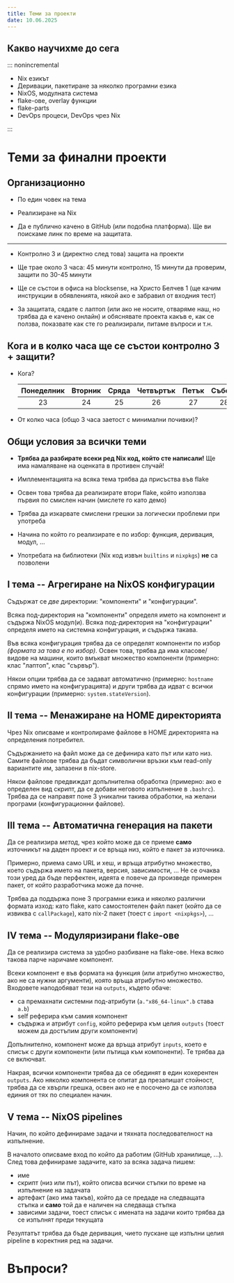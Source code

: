 ```yaml
---
title: Теми за проекти
date: 10.06.2025
---
```


## Какво научихме до сега

::: nonincremental

- Nix езикът
- Деривации, пакетиране за няколко програмни езика
- NixOS, модулната система
- flake-ове, overlay функции
- flake-parts
- DevOps процеси, DevOps чрез Nix

:::

# Теми за финални проекти

## Организационно

- По един човек на тема

- Реализиране на Nix

- Да е публично качено в GitHub (или подобна платформа).
  Ще ви поискаме линк по време на защитата.

---

- Контролно 3 и (директно след това) защита на проекти

- Ще трае около 3 часа: 45 минути контролно, 15 минути да проверим, защити по 30-45 минути

- Ще се състои в офиса на blocksense, на Христо Белчев 1 (ще качим инструкции в обявленията, някой ако е забравил от входния тест)

- За защитата, сядате с лаптоп (или ако не носите, отваряме наш, но трябва да е качено онлайн) и обяснявате проекта какъв е, как се ползва, показвате как сте го реализирали, питаме въпроси и т.н.

## Кога и в колко часа ще се състои контролно 3 + защити?

- Кога?

  |Понеделник|Вторник|Сряда|Четвъртък|Петък|Събота|Неделя|
  |:--------:|:-----:|:---:|:-------:|:---:|:----:|:----:|
  |23        |24     |25   |26       |27   |28    |29    |

- От колко часа (общо 3 часа заетост с минимални почивки)?

## Общи условия за всички теми

- **Трябва да разбирате всеки ред Nix код, който сте написали!**
  Ще има намаляване на оценката в противен случай!

- Имплементацията на всяка тема трябва да присъства във flake

- Освен това трябва да реализирате втори flake, който използва първия по смислен начин (мислете го като демо)

- Трябва да изкарвате смислени грешки за логически проблеми при употреба

- Начина по който го реализирате е по избор: функция, деривация, модул, ...

- Употребата на библиотеки (Nix код извън `builtins` и `nixpkgs`) **не** са позволени

## I тема -- Агрегиране на NixOS конфигурации

Съдържат се *две* директории: "компоненти" и "конфигурации".

Всяка под-директория на "компоненти" определя името на компонент и съдържа NixOS модул(и).
Всяка под-директория на "конфигурации" определя името на системна конфигурация, и съдържа такава.

Във всяка конфигурация трябва да се определят компоненти по избор *(формата за това е по избор)*.
Освен това, трябва да има класове/видове на машини, които вмъкват множество компоненти  (примерно: клас "лаптоп", клас "сървър").

Някои опции трябва да се задават автоматично (примерно: `hostname` спрямо името на конфигурацията)
и други трябва да идват с всички конфигурации (примерно: `system.stateVersion`).

## II тема -- Менажиране на HOME директорията

Чрез Nix описваме и контролираме файлове в HOME директорията на определения потребител.

Съдържанието на файл може да се дефинира като път или като низ.
Самите файлове трябва да бъдат символични връзки към read-only вариантите им, запазени в nix-store.

Някои файлове предвиждат допълнителна обработка (примерно: ако е определен вид скрипт, да се добави неговото изпълнение в `.bashrc`).
Трябва да се направят поне 3 уникални такива обработки, на желани програми (конфигурационни файлове).

## III тема -- Автоматична генерация на пакети

Да се реализира *метод*, чрез който може да се приеме **само** източникът на даден проект и се връща низ, който е пакет за източника.

Примерно, приема само URL и хеш, и връща атрибутно множество, което съдържа името на пакета, версия, зависимости, ...
Не се очаква този уред да бъде перфектен, идеята е повече да произведе примерен пакет, от който разработчика може да почне.

Трябва да поддържа поне 3 програмни езика и няколко различни формата изход: като flake, като самостоятелен файл пакет (който да се извиква с `callPackage`), като nix-2 пакет (тоест с `import <nixpkgs>`), ...

## IV тема -- Модуляризирани flake-ове

Да се реализира система за удобно разбиване на flake-ове.
Нека всяко такова парче наричаме компонент.

Всеки компонент е във формата на функция (или атрибутно множество, ако не са нужни аргументи), която връща атрибутно множество.
Входовете наподобяват тези на `outputs`, където обаче:

- са премахнати системни под-атрибути (`a."x86_64-linux".b` става `a.b`)
- self реферира към самия компонент
- съдържа и атрибут `config`, който реферира към целия `outputs` (тоест можем да достъпим други компоненти)

Допълнително, компонент може да връща атрибут `inputs`, което е списък с други компоненти (или пътища към компоненти).
Те трябва да се включват.

Накрая, всички компоненти трябва да се обединят в един кохерентен `outputs`.
Ако няколко компонента се опитат да презапишат стойност, трябва да се хвърли грешка, освен ако не е посочено да се използва единия от тях по специален начин.

## V тема -- NixOS pipelines

Начин, по който дефинираме задачи и тяхната последователност на изпълнение.

В началото описваме вход по който да работим (GitHub хранилище, ...).
След това дефинираме задачите, като за всяка задача пишем:

- име
- скрипт (низ или път), който описва всички стъпки по време на изпълнение на задачата
- артефакт (ако има такъв), който да се предаде на следващата стъпка и **само** той да е наличен на следваща стъпка
- зависими задачи, тоест списък с имената на задачи които трябва да се изпълнят преди текущата

Резултатът трябва да бъде деривация, чието пускане ще изпълни целия pipeline в коректния ред на задачи.

# Въпроси?
